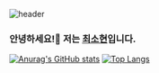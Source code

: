 ![header](https://capsule-render.vercel.app/api?type=shark)
### 안녕하세요!👋 저는 [최소현](https://www.notion.so/6c803b49ed6143dc9999f972c92dbec9)입니다.
[![Anurag's GitHub stats](https://github-readme-stats.vercel.app/api?username=cshyeon32)](https://github.com/cshyeon32)
[![Top Langs](https://github-readme-stats.vercel.app/api/top-langs/?username=cshyeon32&langs_count=10&layout=compact)]()
